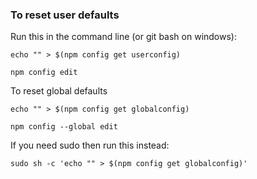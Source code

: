 ### To reset user defaults

Run this in the command line (or git bash on windows):

```
echo "" > $(npm config get userconfig)

npm config edit
```

To reset global defaults

```
echo "" > $(npm config get globalconfig)

npm config --global edit
```

If you need sudo then run this instead:

```
sudo sh -c 'echo "" > $(npm config get globalconfig)'
```
